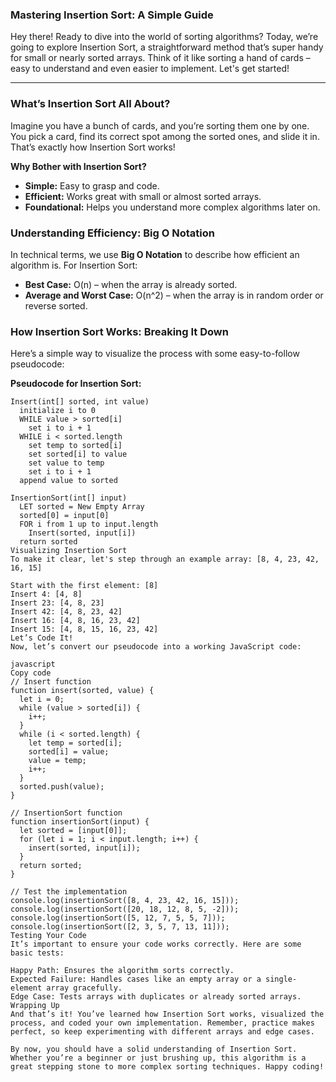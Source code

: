 ### Mastering Insertion Sort: A Simple Guide

Hey there! Ready to dive into the world of sorting algorithms? Today, we’re going to explore Insertion Sort, a straightforward method that’s super handy for small or nearly sorted arrays. Think of it like sorting a hand of cards – easy to understand and even easier to implement. Let's get started!

---

### What’s Insertion Sort All About?

Imagine you have a bunch of cards, and you’re sorting them one by one. You pick a card, find its correct spot among the sorted ones, and slide it in. That’s exactly how Insertion Sort works!

**Why Bother with Insertion Sort?**
- **Simple:** Easy to grasp and code.
- **Efficient:** Works great with small or almost sorted arrays.
- **Foundational:** Helps you understand more complex algorithms later on.

### Understanding Efficiency: Big O Notation

In technical terms, we use **Big O Notation** to describe how efficient an algorithm is. For Insertion Sort:
- **Best Case:** O(n) – when the array is already sorted.
- **Average and Worst Case:** O(n^2) – when the array is in random order or reverse sorted.

### How Insertion Sort Works: Breaking It Down

Here’s a simple way to visualize the process with some easy-to-follow pseudocode:

**Pseudocode for Insertion Sort:**
```plaintext
Insert(int[] sorted, int value)
  initialize i to 0
  WHILE value > sorted[i]
    set i to i + 1
  WHILE i < sorted.length
    set temp to sorted[i]
    set sorted[i] to value
    set value to temp
    set i to i + 1
  append value to sorted

InsertionSort(int[] input)
  LET sorted = New Empty Array
  sorted[0] = input[0]
  FOR i from 1 up to input.length
    Insert(sorted, input[i])
  return sorted
Visualizing Insertion Sort
To make it clear, let's step through an example array: [8, 4, 23, 42, 16, 15]

Start with the first element: [8]
Insert 4: [4, 8]
Insert 23: [4, 8, 23]
Insert 42: [4, 8, 23, 42]
Insert 16: [4, 8, 16, 23, 42]
Insert 15: [4, 8, 15, 16, 23, 42]
Let’s Code It!
Now, let’s convert our pseudocode into a working JavaScript code:

javascript
Copy code
// Insert function
function insert(sorted, value) {
  let i = 0;
  while (value > sorted[i]) {
    i++;
  }
  while (i < sorted.length) {
    let temp = sorted[i];
    sorted[i] = value;
    value = temp;
    i++;
  }
  sorted.push(value);
}

// InsertionSort function
function insertionSort(input) {
  let sorted = [input[0]];
  for (let i = 1; i < input.length; i++) {
    insert(sorted, input[i]);
  }
  return sorted;
}

// Test the implementation
console.log(insertionSort([8, 4, 23, 42, 16, 15]));
console.log(insertionSort([20, 18, 12, 8, 5, -2]));
console.log(insertionSort([5, 12, 7, 5, 5, 7]));
console.log(insertionSort([2, 3, 5, 7, 13, 11]));
Testing Your Code
It’s important to ensure your code works correctly. Here are some basic tests:

Happy Path: Ensures the algorithm sorts correctly.
Expected Failure: Handles cases like an empty array or a single-element array gracefully.
Edge Case: Tests arrays with duplicates or already sorted arrays.
Wrapping Up
And that’s it! You’ve learned how Insertion Sort works, visualized the process, and coded your own implementation. Remember, practice makes perfect, so keep experimenting with different arrays and edge cases.

By now, you should have a solid understanding of Insertion Sort. Whether you’re a beginner or just brushing up, this algorithm is a great stepping stone to more complex sorting techniques. Happy coding!